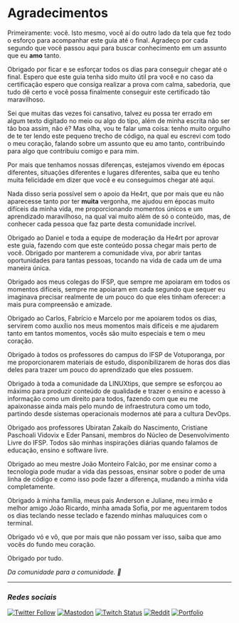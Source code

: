 # Agradecimentos

Primeiramente: você. Isto mesmo, você aí do outro lado da tela que fez todo o esforço para acompanhar este guia até o final. Agradeço por cada segundo que você passou aqui para buscar conhecimento em um assunto que eu **amo** tanto. 

Obrigado por ficar e se esforçar todos os dias para conseguir chegar até o final. Espero que este guia tenha sido muito útil pra você e no caso da certificação espero que consiga realizar a prova com calma, sabedoria, que tudo dê certo e você possa finalmente conseguir este certificado tão maravilhoso.

Sei que muitas das vezes foi cansativo, talvez eu possa ter errado em algum texto digitado no meio ou algo do tipo, além de minha escrita não ser tão boa assim, não é? Mas olha, vou te falar uma coisa: tenho muito orgulho de te ter lendo este pequeno trecho de código, na qual eu escrevi com todo o meu coração, falando sobre um assunto que eu amo tanto, contribuindo para algo que contribuiu comigo e para mim.

Por mais que tenhamos nossas diferenças, estejamos vivendo em épocas diferentes, situações diferentes e lugares diferentes, saiba que eu tenho muita felicidade em dizer que você e eu conseguimos chegar até aqui.

Nada disso seria possível sem o apoio da He4rt, que por mais que eu não aparecesse tanto por ter **muita** vergonha, me ajudou em épocas muito difíceis da minha vida, me proporcionando momentos únicos e um aprendizado maravilhoso, na qual vai muito além de só o conteúdo, mas, de conhecer cada pessoa que faz parte desta comunidade incrível. 

Obrigado ao Daniel e toda a equipe de moderação da He4rt por aprovar este guia, fazendo com que este conteúdo possa chegar mais perto de você. Obrigado por manterem a comunidade viva, por abrir tantas oportunidades para tantas pessoas, tocando na vida de cada um de uma maneira única.

Obrigado aos meus colegas do IFSP, que sempre me apoiaram em todos os momentos difíceis, sempre me apoiaram em cada segundo que sequer eu imaginava precisar realmente de um pouco do que eles tinham oferecer: a mais pura compreensão e amizade.

Obrigado ao Carlos, Fabrício e Marcelo por me apoiarem todos os dias, servirem como auxílio nos meus momentos mais difíceis e me ajudarem tanto em tantos momentos, vocês são muito especiais e tem o meu coração.

Obrigado à todos os professores do campus do IFSP de Votuporanga, por me proporcionarem materiais de estudo, disponibilizarem de horas dos dias deles para trazer um pouco do aprendizado que eles possuem.

Obrigado à toda a comunidade da LINUXtips, que sempre se esforçou ao máximo para produzir conteúdo de qualidade e trazer o ensino e acesso à informação como um direito para todos, fazendo com que eu me apaixonasse ainda mais pelo mundo de infraestrutura como um todo, partindo desde sistemas operacionais modernos até para a cultura DevOps.

Obrigado aos professores Ubiratan Zakaib do Nascimento, Cristiane Paschoali Vidovix e Eder Pansani, membros do Núcleo de Desenvolvimento Livre do IFSP. Todos são minhas inspirações diárias quando falamos de educação, ensino e software livre.

Obrigado ao meu mestre João Monteiro Falcão, por me ensinar como a tecnologia pode mudar a vida das pessoas, ensinar sobre o poder de uma linha de código e como isso pode fazer a diferença, mudando a minha vida completamente.

Obrigado à minha família, meus pais Anderson e Juliane, meu irmão e melhor amigo João Ricardo, minha amada Sofia, por me aguentarem todos os dias teclando nesse teclado e fazendo minhas maluquices com o terminal.

Obrigado vó e vô, que por mais que não possam ver isso, saiba que amo vocês do fundo meu coração.

Obrigado por tudo.

*Da comunidade para a comunidade. 💜*

---

### *Redes sociais*
<a href="https://twitter.com/gutolanjoni"><img alt="Twitter Follow" src="https://img.shields.io/twitter/follow/gutolanjoni?style=social"></a> <a href="https://hachyderm.io/@guto"><img alt="Mastodon" src="https://img.shields.io/mastodon/follow/109311170655551921?domain=https%3A%2F%2Fhachyderm.io&style=social"></a> <a href="https://twitch.tv/gutolanjoni"><img alt="Twitch Status" src="https://img.shields.io/twitch/status/gutolanjoni?style=social"></a> <a href="https://www.reddit.com/user/gutolanjoni/"><img alt="Reddit" src="https://img.shields.io/reddit/user-karma/combined/gutolanjoni?style=social"></a> <a href="https://lanjoni.dev"><img alt="Portfolio" src="https://img.shields.io/badge/Portfolio-How%20to%20reach%20me-white"></a>
